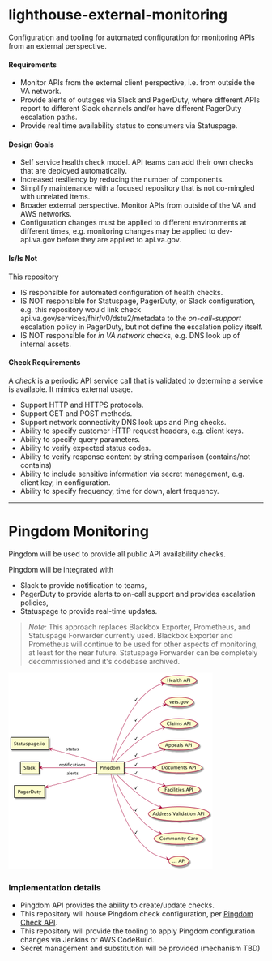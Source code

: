 # lighthouse-external-monitoring

Configuration and tooling for automated configuration for monitoring APIs from an external perspective.

#### Requirements
- Monitor APIs from the external client perspective, i.e. from outside the VA network.
- Provide alerts of outages via Slack and PagerDuty, where different APIs report to different
  Slack channels and/or have different PagerDuty escalation paths.
- Provide real time availability status to consumers via Statuspage.

#### Design Goals
- Self service health check model. API teams can add their own checks that are deployed automatically.
- Increased resiliency by reducing the number of components.
- Simplify maintenance with a focused repository that is not co-mingled with unrelated items. 
- Broader external perspective. Monitor APIs from outside of the VA and AWS networks.
- Configuration changes must be applied to different environments at different times, e.g.
  monitoring changes may be applied to dev-api.va.gov before they are applied to api.va.gov.

#### Is/Is Not
This repository
- IS responsible for automated configuration of health checks.
- IS NOT responsible for Statuspage, PagerDuty, or Slack configuration,
  e.g. this repository would link check api.va.gov/services/fhir/v0/dstu2/metadata to the
  _on-call-support_ escalation policy in PagerDuty, but not define the escalation policy itself. 
- IS NOT responsible for _in VA network_ checks, e.g. DNS look up of internal assets.

#### Check Requirements
A _check_ is a periodic API service call that is validated to determine a service is available. 
It mimics external usage.
 
- Support HTTP and HTTPS protocols.
- Support GET and POST methods.
- Support network connectivity DNS look ups and Ping checks.
- Ability to specify customer HTTP request headers, e.g. client keys.
- Ability to specify query parameters.
- Ability to verify expected status codes.
- Ability to verify response content by string comparison (contains/not contains)
- Ability to include sensitive information via secret management, e.g. client key, in configuration.
- Ability to specify frequency, time for down, alert frequency.

---

# Pingdom Monitoring

Pingdom will be used to provide all public API availability checks.

Pingdom will be integrated with
- Slack to provide notification to teams,
- PagerDuty to provide alerts to on-call support and provides escalation policies,
- Statuspage to provide real-time updates.

> _Note:_ 
> This approach replaces Blackbox Exporter, Prometheus, and Statuspage Forwarder currently used.
> Blackbox Exporter and Prometheus will continue to be used for other aspects of monitoring, 
> at least for the near future.
> Statuspage Forwarder can be completely decommissioned and it's codebase archived.

![Components](docs/components.png)

### Implementation details
- Pingdom API provides the ability to create/update checks.
- This repository will house Pingdom check configuration, 
  per [Pingdom Check API](https://docs.pingdom.com/api/#tag/Checks/paths/~1checks/post).
- This repository will provide the tooling to apply Pingdom configuration changes via Jenkins or 
  AWS CodeBuild.
- Secret management and substitution will be provided (mechanism TBD)